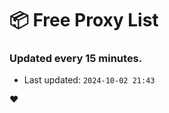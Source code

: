 # :package: Free Proxy List
### Updated every 15 minutes.

- Last updated: `2024-10-02 21:43`

:heart:
